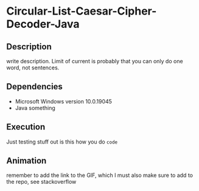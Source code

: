 # Circular-List-Caesar-Cipher-Decoder-Java

## Description 
write description. Limit of current is probably that you can only do one word, not sentences. 

## Dependencies
* Microsoft Windows version 10.0.19045
* Java something

## Execution
Just testing stuff out
is this how you do `code`

## Animation
remember to add the link to the GIF, which I must also make sure to add to the repo, see stackoverflow 
